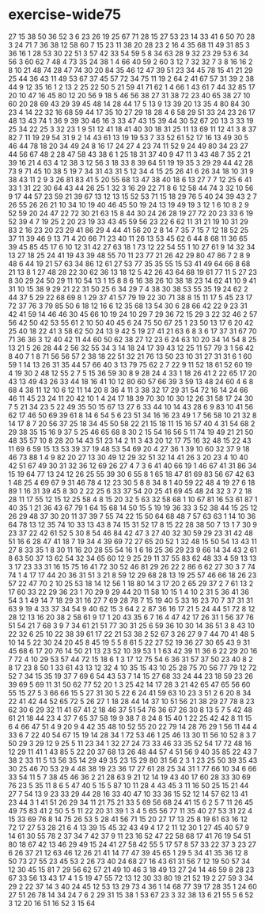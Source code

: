 # exercise-wide75
27
15
38
50
36
52
3
6
23
26
19
25
67
71
28
15
27
53
23
14
33
41
6
50
70
28
3
24
71
7
36
38
12
58
60
7
15
23
11
38
20
28
23
2
16
4
35
68
11
49
31
85
3
36
16
1
28
53
30
22
51
3
57
42
33
54
59
5
8
34
63
28
9
32
23
29
53
6
34
56
3
60
62
7
48
4
73
35
24
38
1
4
66
40
59
2
60
3
12
7
32
32
7
3
8
16
16
2
8
10
21
48
74
28
47
74
30
20
84
35
46
12
47
39
51
23
34
45
78
15
41
21
29
25
44
36
43
11
49
53
67
37
45
57
72
34
75
11
19
2
64
2
41
67
57
31
39
2
38
44
9
12
35
16
1
2
13
2
25
22
50
5
21
59
41
71
62
1
4
66
1
43
61
7
44
32
85
17
20
10
47
16
45
80
12
20
56
9
18
5
46
56
38
27
31
38
72
23
40
65
38
27
10
60
20
28
69
43
29
39
45
48
14
28
44
17
5
13
9
13
39
20
13
35
4
80
84
30
23
4
14
22
32
16
68
59
44
17
35
10
27
29
18
28
4
6
58
29
51
33
24
23
26
17
48
13
43
74
1
36
9
39
30
46
16
3
33
47
43
15
39
44
30
52
67
20
13
3
33
19
25
34
22
25
3
32
23
1
9
51
12
41
18
41
40
30
18
31
25
11
13
69
11
12
41
3
8
37
82
7
11
19
29
54
31
9
2
14
43
61
13
19
19
53
7
33
52
61
52
17
16
13
49
30
5
46
44
78
18
20
34
49
24
8
16
17
24
27
4
23
74
11
52
9
24
49
80
34
23
27
44
56
67
48
2
28
47
58
43
38
6
1
25
18
31
37
40
9
47
11
3
43
48
7
35
2
21
39
16
21
4
63
4
12
38
3
12
56
3
18
33
8
39
64
51
19
19
35
3
29
29
44
42
28
73
9
71
45
10
38
5
19
7
34
31
43
31
5
12
34
4
15
25
26
41
6
26
34
18
10
31
9
38
43
11
2
9
3
26
81
83
41
5
20
55
68
13
47
38
40
18
6
13
27
7
7
12
25
6
41
33
1
31
22
30
64
43
44
26
25
1
32
3
16
29
22
71
8
6
12
58
44
74
3
32
10
56
9
17
44
57
23
59
21
39
67
13
12
13
15
52
53
71
15
18
29
76
5
40
24
39
43
2
7
26
55
26
26
21
10
34
10
19
40
46
45
50
19
24
13
19
49
19
3
12
1
6
10
8
2
9
52
59
20
24
47
22
72
30
21
63
15
8
44
30
24
26
28
19
27
72
20
23
33
6
19
52
39
4
7
19
25
2
20
23
19
33
43
45
59
56
23
22
6
62
11
31
21
19
10
31
29
83
2
16
23
20
23
29
41
86
29
4
44
41
56
20
2
8
14
7
35
7
15
7
12
18
52
25
37
11
39
46
9
13
71
4
20
66
71
23
40
11
26
13
53
45
62
6
44
8
68
11
36
65
39
45
85
45
17
6
10
12
31
42
27
63
18
1
73
12
22
54
55
1
10
27
61
9
14
32
34
13
27
18
25
24
41
19
43
39
48
55
70
11
23
77
21
26
42
29
80
47
86
7
2
8
9
48
6
44
19
21
57
63
34
86
12
61
27
53
77
35
35
55
15
53
41
49
64
66
8
68
21
13
8
1
27
48
28
22
30
62
36
13
18
12
5
42
26
43
64
68
19
61
77
11
5
27
23
8
30
29
24
50
29
11
10
54
13
1
15
8
8
6
16
38
26
10
38
18
23
14
62
41
10
9
41
31
10
15
38
9
29
21
22
31
50
25
6
34
29
7
4
38
30
38
53
55
35
19
24
62
2
44
37
5
29
22
68
69
8
1
29
37
41
57
79
19
22
30
71
38
8
15
11
17
5
45
23
17
72
37
76
3
79
85
50
6
18
12
16
6
12
35
68
13
54
30
6
28
66
42
22
9
23
31
42
41
59
14
46
46
30
45
66
10
19
24
10
29
7
29
36
72
15
29
3
22
32
46
2
57
56
42
50
42
53
55
61
2
10
50
40
45
6
24
75
50
67
25
1
23
50
13
17
6
20
42
25
40
18
22
41
3
58
62
50
24
13
9
42
5
19
27
41
21
63
6
8
3
6
17
37
31
67
70
71
36
36
3
12
40
42
11
44
60
50
62
38
27
12
23
6
24
63
10
20
34
14
54
8
25
13
21
5
26
28
44
2
56
32
55
34
3
14
18
24
17
39
43
12
25
11
57
79
3
1
56
42
8
40
7
1
8
71
56
56
57
2
38
18
22
51
32
21
76
13
50
23
10
31
27
31
31
6
1
60
59
1
14
13
26
31
35
44
57
66
40
3
13
79
75
62
2
7
22
9
11
52
18
61
52
60
19
4
19
30
2
48
12
55
2
7
5
15
36
59
30
8
9
28
24
4
33
1
18
26
41
2
22
65
17
20
43
13
49
43
26
33
44
18
16
41
10
12
80
60
57
66
39
3
59
13
48
24
60
4
6
8
68
4
38
11
12
10
6
12
11
14
20
8
36
4
11
3
38
32
17
29
31
54
72
16
14
24
66
46
11
45
23
24
11
20
42
10
1
4
24
17
18
39
70
30
10
30
12
26
31
58
17
24
30
7
5
21
34
23
5
22
49
35
50
15
67
13
27
6
33
44
10
14
43
28
6
9
83
10
41
56
62
17
46
50
69
39
61
8
14
6
54
5
6
23
51
34
16
16
23
49
1
7
56
58
10
21
32
8
14
17
8
7
20
56
37
25
18
34
45
50
58
22
21
15
18
11
15
16
57
40
4
31
54
68
2
29
38
35
15
16
9
37
5
25
46
65
68
8
30
2
15
54
16
56
5
11
74
19
49
21
21
50
48
35
57
10
8
28
20
14
43
51
23
14
2
11
3
43
20
12
17
75
16
32
48
15
22
43
11
69
6
59
15
13
53
39
37
19
48
53
54
69
20
4
27
36
1
39
10
60
32
37
9
18
46
73
88
1
4
9
82
20
27
13
30
49
12
29
32
51
32
14
41
26
3
20
23
4
10
40
42
51
67
49
30
31
32
36
12
69
26
27
4
7
3
6
41
40
66
19
1
46
67
41
31
86
34
15
19
64
77
13
24
12
26
25
55
39
30
6
55
8
1
65
18
47
81
69
83
56
67
42
63
1
48
25
4
69
67
9
31
46
78
4
12
23
30
5
8
8
34
8
1
40
59
22
48
4
19
27
6
18
89
1
16
31
39
45
8
30
2
22
25
6
33
37
54
20
25
41
69
45
48
24
32
3
7
2
18
28
11
17
55
12
15
12
25
58
4
8
15
20
32
5
63
32
58
68
1
10
67
81
16
53
61
87
1
40
35
1
21
36
43
67
79
1
64
15
68
14
50
15
5
19
19
36
33
3
52
38
44
15
25
12
26
29
48
37
30
20
11
37
39
7
55
74
22
15
50
64
68
48
7
57
63
63
1
14
10
36
64
78
13
12
35
74
10
33
13
43
8
74
15
31
52
17
8
15
22
28
38
50
7
13
1
7
30
9
23
37
22
42
61
52
5
30
8
54
46
84
42
47
3
27
40
32
30
59
29
23
31
42
48
51
16
6
28
47
41
18
7
19
34
4
39
69
72
27
65
20
52
1
32
48
15
50
54
13
43
11
27
8
33
35
1
8
30
11
16
20
28
55
54
16
1
6
16
25
36
29
23
9
66
14
34
43
2
61
8
63
50
37
13
62
54
32
34
65
60
12
9
25
29
11
37
55
83
62
48
33
4
59
13
13
3
17
23
33
31
16
15
75
16
41
72
30
52
46
81
29
26
22
2
86
6
62
27
30
3
7
74
74
1
4
17
17
44
20
36
31
51
3
21
8
59
12
29
68
28
13
19
25
57
46
66
18
26
23
57
22
47
70
2
10
25
53
18
14
12
56
1
18
80
14
3
17
20
2
65
29
37
2
7
61
13
2
17
60
33
22
29
36
23
1
70
29
9
29
44
20
11
58
10
15
1
4
10
2
31
5
36
41
36
54
3
1
49
14
7
18
29
31
16
27
7
69
28
78
7
15
19
40
5
33
16
23
70
7
37
31
31
63
9
19
4
33
37
34
54
9
40
62
15
3
64
2
2
87
36
16
17
21
5
24
44
51
72
8
12
28
12
13
16
20
38
2
58
61
9
17
1
20
43
35
6
7
16
4
47
42
17
26
31
1
56
37
76
51
54
21
7
68
3
9
7
34
61
21
51
77
30
31
25
6
59
36
10
30
14
36
51
3
8
43
10
22
32
6
25
10
22
38
39
61
17
22
21
53
38
2
52
67
3
26
27
9
7
44
70
41
48
5
10
14
5
22
30
24
20
45
8
45
19
5
5
8
61
5
22
27
52
19
36
27
30
65
43
9
31
45
68
6
17
20
76
14
50
21
13
23
52
10
39
53
1
1
63
42
39
11
36
6
22
29
20
16
7
72
4
10
29
53
57
44
72
15
18
6
1
3
17
12
75
54
6
36
31
57
37
50
23
40
8
2
8
17
23
8
50
1
33
61
43
13
12
32
4
10
35
15
43
10
25
28
75
70
56
77
79
12
72
52
7
34
15
35
19
37
7
69
6
54
43
53
7
14
15
27
68
33
24
44
23
18
59
23
26
39
69
5
69
11
31
50
62
77
52
20
1
3
25
42
14
17
28
3
21
42
65
47
65
56
60
55
15
27
5
3
66
66
15
5
27
31
30
5
22
6
24
41
59
63
10
23
3
51
2
6
20
8
34
22
41
42
44
52
65
72
5
26
27
1
18
28
44
14
37
10
51
56
21
38
29
27
78
8
23
62
30
6
29
32
11
41
67
41
2
18
46
37
51
54
76
36
67
26
30
8
13
5
7
5
42
48
61
21
18
44
23
4
37
7
65
37
58
19
9
38
7
8
24
8
15
40
1
22
25
42
42
8
11
15
6
4
66
47
51
4
9
20
9
4
42
35
48
10
52
55
20
22
79
14
28
76
29
1
56
11
44
4
33
6
7
22
40
54
67
15
19
14
28
34
1
72
53
46
1
25
46
13
30
11
56
10
52
8
3
7
50
29
3
29
12
9
25
5
11
23
34
1
32
27
24
73
33
46
33
35
52
54
17
72
48
16
12
29
11
41
1
43
85
5
22
20
37
68
13
26
48
44
57
4
51
56
9
40
35
85
22
43
7
38
2
33
11
5
13
56
35
14
29
49
35
23
15
29
80
31
56
2
3
1
23
25
50
39
35
43
30
25
46
70
53
29
4
48
38
19
23
36
17
27
61
28
25
34
31
1
77
66
10
34
6
66
33
54
11
5
7
38
45
46
36
2
21
28
63
9
21
12
14
19
43
40
17
60
28
33
30
69
76
23
5
35
11
8
6
5
47
40
5
15
5
87
10
11
28
4
43
45
3
11
16
50
25
15
21
44
27
7
54
13
9
23
33
29
44
28
16
33
40
47
10
33
36
15
52
12
14
57
62
13
41
23
44
3
1
41
51
26
29
34
11
21
75
21
33
5
69
56
68
24
41
15
6
2
5
7
11
26
45
49
75
83
41
2
50
5
5
11
22
20
31
39
1
3
4
5
65
56
77
11
35
40
27
53
31
22
4
15
33
69
76
8
14
75
26
53
5
28
41
56
71
15
20
27
17
13
25
8
19
61
63
16
12
72
17
27
53
28
21
6
4
13
39
15
45
32
43
49
4
17
2
11
12
30
1
27
45
40
57
9
14
61
30
55
78
2
37
34
7
42
37
9
11
23
16
52
47
22
58
68
17
41
76
19
54
51
80
18
67
42
13
46
29
49
15
24
41
27
58
42
55
5
17
57
8
57
33
22
37
3
23
27
6
26
37
21
12
63
46
12
26
21
41
14
77
47
39
45
65
1
29
5
34
41
35
36
12
8
50
73
27
55
23
45
53
2
26
73
40
24
68
27
16
43
61
31
56
7
12
19
50
57
34
12
30
45
15
81
7
29
56
62
57
21
49
10
46
3
18
49
13
27
24
14
46
59
8
28
23
67
33
56
13
43
17
4
1
5
19
47
55
72
13
12
30
33
80
19
21
52
19
2
27
59
3
34
29
2
22
37
14
3
40
24
45
12
53
13
29
73
4
36
1
14
68
77
39
17
28
35
1
24
60
27
51
26
78
14
34
24
7
6
2
29
31
15
38
1
53
67
23
3
32
38
13
6
21
55
5
6
52
3
12
20
16
51
16
52
3
15
64

